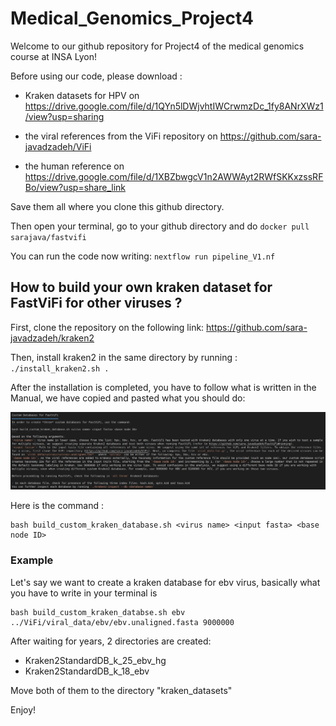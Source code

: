 # Medical_Genomics_Project4

Welcome to our github repository for Project4 of the medical genomics course at INSA Lyon!

Before using our code, please download :
 
- Kraken datasets for HPV on https://drive.google.com/file/d/1QYn5lDWjvhtIWCrwmzDc_1fy8ANrXWz1/view?usp=sharing

- the viral references from the ViFi repository on https://github.com/sara-javadzadeh/ViFi

- the human reference on https://drive.google.com/file/d/1XBZbwgcV1n2AWWAyt2RWfSKKxzssRFBo/view?usp=share_link

Save them all where you clone this github directory.

Then open your terminal, go to your github directory and do 
``docker pull sarajava/fastvifi``


You can run the code now writing:
``nextflow run pipeline_V1.nf``



## How to build your own kraken dataset for FastViFi for other viruses ?

First, clone the repository on the following link:
https://github.com/sara-javadzadeh/kraken2

Then, install kraken2 in the same directory by running :
``./install_kraken2.sh .``

After the installation is completed, you have to follow what is written in the Manual, we have copied and pasted what you should do:

<div align="center">
 <img src="manual.png" alt="Kraken2 Manual" />
 </div>
 
Here is the command : 
```
bash build_custom_kraken_database.sh <virus name> <input fasta> <base node ID>
```


### Example

Let's say we want to create a kraken database for ebv virus, basically what you have to write in your terminal is 
```
bash build_custom_kraken_databse.sh ebv ../ViFi/viral_data/ebv/ebv.unaligned.fasta 9000000
```

After waiting for years, 2 directories are created:
- Kraken2StandardDB_k_25_ebv_hg
- Kraken2StandardDB_k_18_ebv

Move both of them to the directory "kraken_datasets"

Enjoy!
